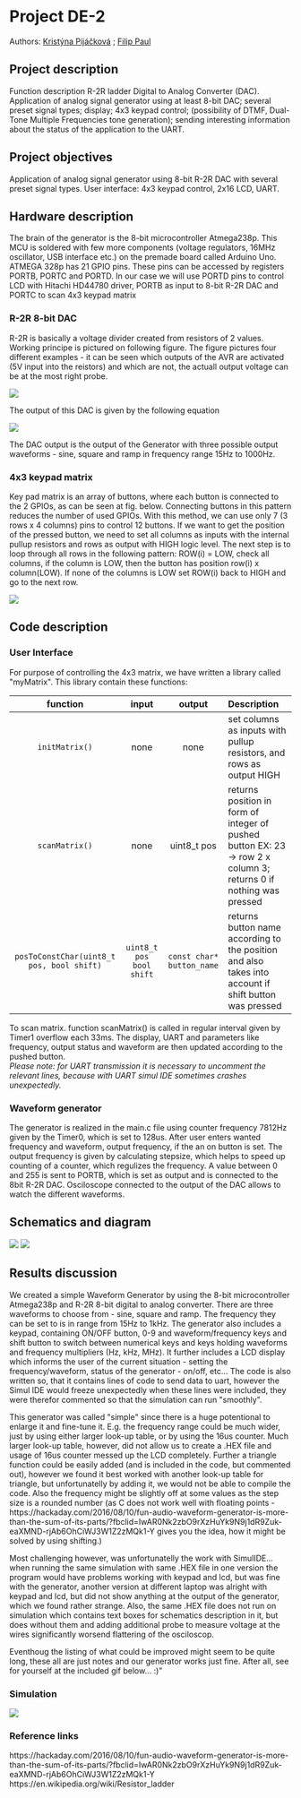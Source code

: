 <h1> Project DE-2 </h1>

Authors:  [Kristýna Pijáčková](https://github.com/KristynaPijackova/Digital-electronics-2/tree/master/Labs/Project) ; [Filip Paul](https://github.com/FilipPaul/Digital-Electronics-2/tree/master/labs/project)

<h2> Project description </h2>
<p>Function description R-2R ladder Digital to Analog Converter (DAC). Application of analog signal generator using at least 8-bit DAC; several preset signal types; display; 4x3 keypad control; (possibility of DTMF, Dual-Tone Multiple Frequencies tone generation); sending interesting information about the status of the application to the UART.</p>

<h2> Project objectives </h2>
<p>Application of analog signal generator using 8-bit R-2R DAC with several preset signal types. User interface: 4x3 keypad control, 2x16 LCD, UART.</p>
<h2> Hardware description </h3>
<p>The brain of the generator is the 8-bit microcontroller Atmega238p. This MCU is soldered with few more components (voltage regulators, 16MHz oscillator, USB interface etc.) on the premade board called Arduino Uno. ATMEGA 328p has 21 GPIO pins. These pins can be accessed by registers PORTB, PORTC and PORTD. In our case we will use PORTD pins to control LCD with Hitachi HD44780 driver, PORTB as input to 8-bit R-2R DAC and PORTC to scan 4x3 keypad matrix </p>
<h3>R-2R 8-bit DAC</h3>
<p>R-2R is basically a voltage divider created from resistors of 2 values. Working principe is pictured on following figure. The figure pictures four different examples - it can be seen which outputs of the AVR are activated (5V input into the reistors) and which are not, the actuall output voltage can be at the most right probe.</p>
<img src = "https://github.com/KristynaPijackova/Digital-electronics-2/blob/master/Images/Example.png">
<p>The output of this DAC is given by the following equation</p>

<img src = "https://github.com/KristynaPijackova/Digital-electronics-2/blob/master/Images/CodeCogsEqn.gif">

<p>The DAC output is the output of the Generator with three possible output waveforms - sine, square and ramp in frequency range 15Hz to 1000Hz.</p>

<h3> 4x3 keypad matrix </h3>
<p>Key pad matrix is an array of buttons, where each button is connected to the 2 GPIOs, as can be seen at fig. below. Connecting buttons in this pattern reduces the number of used GPIOs. With this method, we can use only 7 (3 rows x 4 columns) pins to control 12 buttons. If we want to get the position of the pressed button, we need to set all columns as inputs with the internal pullup resistors and rows as output with HIGH logic level. The next step is to loop through all rows in the following pattern: ROW(i) = LOW, check all columns, if the column is LOW, then the button has position row(i) x column(LOW). If none of the columns is LOW set ROW(i) back to HIGH and go to the next row.</p>

<img src = "https://github.com/KristynaPijackova/Digital-electronics-2/blob/master/Images/keypad.png">

<h2> Code description </h2>
<h3> User Interface </h3>
For purpose of controlling the 4x3 matrix, we have written a library called "myMatrix". This library contain these functions: 

| **function** | **input** | **output** |**Description**|
| :-: | :-: | :-: | :-- | 
| `initMatrix()`  | none | none | set columns as inputs with pullup resistors, and rows as output HIGH  |
| `scanMatrix()`   | none | uint8_t pos |returns position in form of integer of pushed button EX: 23 -> row 2 x column 3; returns 0 if nothing was pressed|
| `posToConstChar(uint8_t pos, bool shift)` |  `uint8_t pos` `bool shift` | `const char* button_name` |returns button name according to the position and also takes into account if shift button was pressed |

To scan matrix. function scanMatrix() is called in regular interval given by Timer1 overflow each 33ms. The display, UART and parameters like frequency, output status and waveform are then updated according to the pushed button. </br>
<i>Please note: for UART transmission it is necessary to uncomment the relevant lines, because with UART simul IDE sometimes crashes unexpectedly.</i>

<h3> Waveform generator </h3>

The generator is realized in the main.c file using counter frequency 7812Hz given by the Timer0, which is set to 128us. After user enters wanted frequency and waveform, output frequency, if the an on button is set. The output frequency is given by calculating stepsize, which helps to speed up counting of a counter, which regulizes the frequency. A value between 0 and 255 is sent to PORTB, which is set as output and is connected to the 8bit R-2R DAC. Osciloscope connected to the output of the DAC allows to watch the different waveforms.

<h2> Schematics and diagram </h2>

<img src = "https://github.com/FilipPaul/Digital-Electronics-2/blob/master/labs/project/pictures/simulace.png">
<img src = "https://github.com/KristynaPijackova/Digital-electronics-2/blob/master/Images/Diagramm_DE2.png">

<h2> Results discussion </h2>

<p>We created a simple Waveform Generator by using the 8-bit microcontroller Atmega238p and R-2R 8-bit digital to analog converter. There are three waveforms to choose from - sine, square and ramp. The frequency they can be set to is in range from 15Hz to 1kHz. The generator also includes a keypad, containing ON/OFF button, 0-9 and waveform/frequency keys and shift button to switch between numerical keys and keys holding waveforms and frequency multipliers (Hz, kHz, MHz). It further includes a LCD display which informs the user of the current situation - setting the frequency/waveform, status of the generator - on/off, etc... The code is also written so, that it contains lines of code to send data to uart, however the Simul IDE would freeze unexpectedly when these lines were included, they were therefor commented so that the simulation can run "smoothly".</p>

<p>This generator was called "simple" since there is a huge potentional to enlarge it and fine-tune it. E.g. the frequency range could be much wider, just by using either larger look-up table, or by using the 16us counter. Much larger look-up table, however, did not allow us to create a .HEX file and usage of 16us counter messed up the LCD completely. Further a triangle function could be easily added (and is included in the code, but commented out), however we found it best worked with another look-up table for triangle, but unfortunatelly by adding it, we would not be able to compile the code. Also the frequency might be slightly off at some values as the step size is a rounded number (as C does not work well with floating points - https://hackaday.com/2016/08/10/fun-audio-waveform-generator-is-more-than-the-sum-of-its-parts/?fbclid=IwAR0Nk2zbO9rXzHuYk9N9j1dR9Zuk-eaXMND-rjAb6OhCiWJ3W1Z2zMQk1-Y gives you the idea, how it might be solved by using shifting.)</p>

<p>Most challenging however, was unfortunatelly the work with SimulIDE... when running the same simulation with same .HEX file in one version the program would have problems working with keypad and lcd, but was fine with the generator, another version at different laptop was alright with keypad and lcd, but did not show anything at the output of the generator, which we found rather strange. Also, the same .HEX file does not run on simulation which contains text boxes for schematics description in it, but does without them and adding additional probe to measure voltage at the wires significantly worsend flattering of the osciloscop.</p>

<p>Eventhoug the listing of what could be improved might seem to be quite long, these all are just notes and our generator works just fine. After all, see for yourself at the included gif below... :)"
 

<h3> Simulation </h3>
 <img src = "https://github.com/FilipPaul/Digital-Electronics-2/blob/master/labs/project/pictures/finalGIF.gif">
 
 <h3> Reference links </h3>
  https://hackaday.com/2016/08/10/fun-audio-waveform-generator-is-more-than-the-sum-of-its-parts/?fbclid=IwAR0Nk2zbO9rXzHuYk9N9j1dR9Zuk-eaXMND-rjAb6OhCiWJ3W1Z2zMQk1-Y 
  https://en.wikipedia.org/wiki/Resistor_ladder
 
 
 